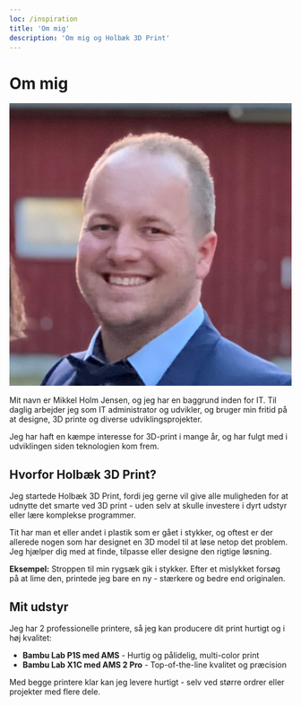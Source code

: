 ```yaml
---
loc: /inspiration
title: 'Om mig'
description: 'Om mig og Holbæk 3D Print'
---
```


# Om mig
<img src="/me.jpg" class="w-60 float-right ml-4">

Mit navn er Mikkel Holm Jensen, og jeg har en baggrund inden for IT. Til daglig arbejder jeg som IT administrator og udvikler, og bruger min fritid på at designe, 3D printe og diverse udviklingsprojekter.

Jeg har haft en kæmpe interesse for 3D-print i mange år, og har fulgt med i udviklingen siden teknologien kom frem.

## Hvorfor Holbæk 3D Print?

Jeg startede Holbæk 3D Print, fordi jeg gerne vil give alle muligheden for at udnytte det smarte ved 3D print - uden selv at skulle investere i dyrt udstyr eller lære komplekse programmer.

Tit har man et eller andet i plastik som er gået i stykker, og oftest er der allerede nogen som har designet en 3D model til at løse netop det problem. Jeg hjælper dig med at finde, tilpasse eller designe den rigtige løsning.

**Eksempel:** Stroppen til min rygsæk gik i stykker. Efter et mislykket forsøg på at lime den, printede jeg bare en ny - stærkere og bedre end originalen.

## Mit udstyr

Jeg har 2 professionelle printere, så jeg kan producere dit print hurtigt og i høj kvalitet:

- **Bambu Lab P1S med AMS** - Hurtig og pålidelig, multi-color print
- **Bambu Lab X1C med AMS 2 Pro** - Top-of-the-line kvalitet og præcision

Med begge printere klar kan jeg levere hurtigt - selv ved større ordrer eller projekter med flere dele.